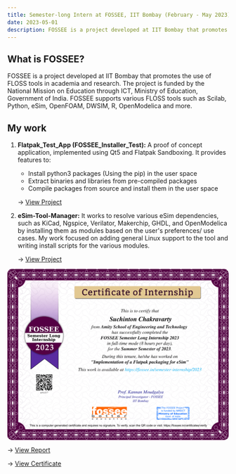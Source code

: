 ```yaml
---
title: Semester-long Intern at FOSSEE, IIT Bombay (February - May 2023)
date: 2023-05-01
description: FOSSEE is a project developed at IIT Bombay that promotes the use of FLOSS tools in academia and research. 
---
```


## What is FOSSEE?

FOSSEE is a project developed at IIT Bombay that promotes the use of FLOSS tools in academia and research. The project is funded by the National Mission on Education through ICT, Ministry of Education, Government of India. FOSSEE supports various FLOSS tools such as Scilab, Python, eSim, OpenFOAM, DWSIM, R, OpenModelica and more.

## My work

1. **Flatpak_Test_App (FOSSEE_Installer_Test):** A proof of concept application, implemented using Qt5 and Flatpak Sandboxing. It provides features to: 
    - Install python3 packages (Using the pip) in the user space
    - Extract binaries and libraries from pre-compiled packages
    - Compile packages from source and install them in the user space
    
	→ [View Project](https://github.com/suchinton/eSim/tree/installers)

2. **eSim-Tool-Manager:** It works to resolve various eSim dependencies, such as KiCad, Ngspice, Verilator, Makerchip, GHDL, and OpenModelica by installing them as modules based on the user's preferences/ use cases. My work focused on adding general Linux support to the tool and writing install scripts for the various modules.

	→ [View Project](https://github.com/suchinton/eSim-tool-manager)

<div style="display: flex; flex-direction: column; align-items: center;">
  <img src="./Comp_Cert.png"height="auto" width="100%" style="border-radius: 10px;">
</div>

→ [View Report](https://static.fossee.in/fossee/reports-2023/semester_long_internship_2023/eSim/eSim_Suchinton_Chakravarty.pdf)

→ [View Certificate](https://drive.google.com/file/d/1Nb3sutuKD56xjkFBqVIsRDkTbCwxZwL_/view?usp=sharing)
